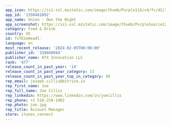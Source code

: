 ```yaml
---
app_icon: https://is1-ssl.mzstatic.com/image/thumb/Purple116/v4/fc/d2/38/fcd2380f-8373-54a7-42ff-15a3b9afc2b4/AppIcon-1x_U007emarketing-0-7-0-85-220.png/1024x1024bb.png
app_id: '1356461892'
app_name: Union - Own the Night
app_screenshot: https://is1-ssl.mzstatic.com/image/thumb/PurpleSource122/v4/90/74/bc/9074bc6a-0006-5bcb-66af-ee46582d3df7/c7c63f90-a9c5-4e87-8819-d5c56871442b_Frame_1.jpg/1242x2688bb.png
category: Food & Drink
country: US
id: fvTE2eHeadl-
language: en
most_recent_release: '2024-02-05T00:00:00'
publisher_id: '338048944'
publisher_name: ATX Innovation LLC
rank: '477'
release_count_in_past_year: '14'
release_count_in_past_year_category: 13
release_count_in_past_year_top_in_category: 38
rep_email: joseph.cillis@bitrise.io
rep_first_name: Joe
rep_full_name: Joe Cillis
rep_linkedin: https://www.linkedin.com/in/joecillis
rep_phone: +1 518-258-1902
rep_photo: joe.jpg
rep_title: Account Manager
store: itunes_connect
---
```


